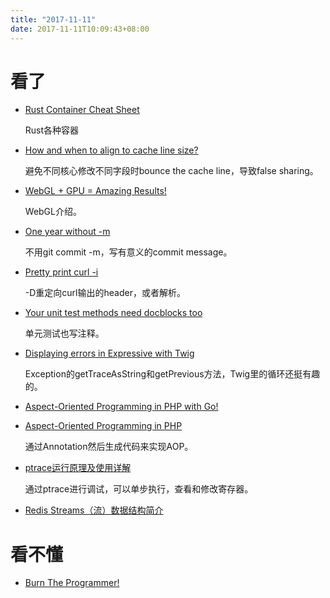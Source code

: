 ```yaml
---
title: "2017-11-11"
date: 2017-11-11T10:09:43+08:00
---
```


# 看了

+ [Rust Container Cheat Sheet](https://www.reddit.com/r/rust/comments/74yrdp/rust_container_cheat_sheet_reposted/)

    Rust各种容器

+ [How and when to align to cache line size?](https://stackoverflow.com/questions/8469427/how-and-when-to-align-to-cache-line-size)

    避免不同核心修改不同字段时bounce the cache line，导致false sharing。

+ [WebGL + GPU = Amazing Results!](https://www.youtube.com/watch?v=qkDg-Y9iHBA)

    WebGL介绍。

+ [One year without -m](https://leftontheweb.com/blog/2017/11/10/One-year-without-m/)

    不用git commit -m，写有意义的commit message。

+ [Pretty print curl -i](https://akrabat.com/pretty-print-curl-i/)

    -D重定向curl输出的header，或者解析。

+ [Your unit test methods need docblocks too](https://leftontheweb.com/blog/2017/10/11/your_unit_test_methods_need_docblocks_too/)

    单元测试也写注释。

+ [Displaying errors in Expressive with Twig](https://akrabat.com/displaying-errors-in-expressive-with-twig/)

    Exception的getTraceAsString和getPrevious方法，Twig里的循环还挺有趣的。

+ [Aspect-Oriented Programming in PHP with Go!](https://code.tutsplus.com/tutorials/aspect-oriented-programming-in-php-with-go--net-31046)
+ [Aspect-Oriented Programming in PHP](https://www.sitepoint.com/symfony-flex-paving-path-faster-better-symfony/)

    通过Annotation然后生成代码来实现AOP。

+ [ptrace运行原理及使用详解](http://blog.csdn.net/edonlii/article/details/8717029)

    通过ptrace进行调试，可以单步执行，查看和修改寄存器。

+ [Redis Streams（流）数据结构简介](http://blog.huangz.me/2017/redis-streams.html)


# 看不懂

+ [Burn The Programmer!](http://www.antipope.org/charlie/blog-static/2017/11/burn-the-programmer.html)

